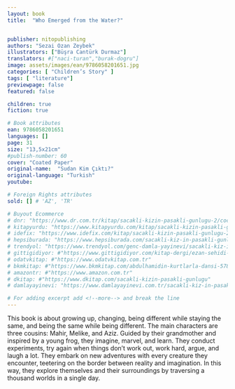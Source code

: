 ```yaml
---
layout: book
title:  "Who Emerged from the Water?"


publisher: nitopublishing
authors: "Sezai Ozan Zeybek"
illustrators: ["Büşra Cantürk Durmaz"]
translators: #["naci-turan","burak-dogru"]
image: assets/images/ean/9786058201651.jpg
categories: [ "Children’s Story" ]
tags: [ "literature"]
previewpage: false
featured: false

children: true
fiction: true

# Book attributes
ean: 9786058201651
languages: []
page: 31
size: "13,5x21cm"
#publish-number: 60
cover: "Coated Paper"
original-name:  "Sudan Kim Çıktı?"
original-language: "Turkish"
youtube:

# Foreign Rights attributes
sold: [] # 'AZ', 'TR'

# Buyout Ecommerce
# dnr: "https://www.dr.com.tr/kitap/sacakli-kizin-pasakli-gunlugu-2/cocuk-ve-genclik/genclik-10-yas/roman-oyku/urunno=0001893059001"
# kitapyurdu: "https://www.kitapyurdu.com/kitap/sacakli-kizin-pasakli-gunlugu-2-/560122.html&filter_name=Sa%C3%A7akl%C4%B1+K%C4%B1z%27%C4%B1n+Pasakl%C4%B1+G%C3%BCnl%C3%BC%C4%9F%C3%BC+2"
# idefix: "https://www.idefix.com/kitap/sacakli-kizin-pasakli-gunlugu-2/cocuk-ve-genclik/genclik-10-yas/roman-oyku/urunno=0001893059001"
# hepsiburada: "https://www.hepsiburada.com/sacakli-kiz-in-pasakli-gunlugu-2-damla-yayinevi-p-HBV000012ER86"
# trendyol: "https://www.trendyol.com/genc-damla-yayinevi/sacakli-kiz-in-pasakli-gunlugu-2-p-54825777"
# gittigidiyor: #"https://www.gittigidiyor.com/kitap-dergi/ezan-sehidi-adnan-menderes_pdp_732728793"
# odatvkitap: #"https://www.odatvkitap.com.tr"
# bkmkitap: #"https://www.bkmkitap.com/abdulhamidin-kurtlarla-dansi-578226"
# amazontr: #"https://www.amazon.com.tr"
# dkitap: #"https://www.dkitap.com/sacakli-kizin-pasakli-gunlugu"
# damlayayinevi: "https://www.damlayayinevi.com.tr/sacakli-kiz-in-pasakli-gunlugu-2-bu-iste-bi-terslik-var"

# For adding excerpt add <!--more--> and break the line
---
```

This book is about growing up, changing, being
different while staying the same, and being the
same while being different.
The main characters are three cousins: Mahir,
Melike, and Aziz. Guided by their grandmother and
inspired by a young frog, they imagine, marvel, and
learn. They conduct experiments, try again when
things don’t work out, work hard, argue, and laugh
a lot. They embark on new adventures with every
creature they encounter, teetering on the border
between reality and imagination. In this way, they
explore themselves and their surroundings by traversing a thousand worlds in a single day.
<!--more--> 


